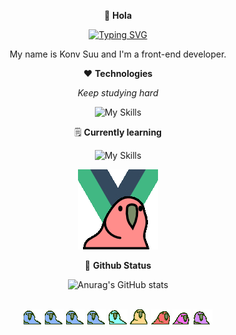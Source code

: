 <div align="center">
  
👋 **Hola**

<div align="center">
  <a href="https://git.io/typing-svg"><img src="https://readme-typing-svg.demolab.com?font=Fira+Code&pause=1000&color=6DDCCF&background=FF52BC00&center=true&vCenter=true&width=465&lines=Thunder+only+happens+when+it's+raining." alt="Typing SVG" /></a>
</div>
  
My name is Konv Suu and I'm a front-end developer.

❤️ **Technologies**

*Keep studying hard* 

![My Skills](https://skillicons.dev/icons?i=vue,ts,nodejs,vite,express,figma,scss)

🗒️ **Currently learning**

![My Skills](https://skillicons.dev/icons?i=rust)

<div>
  <img alt="parrots" src="./parrots/vueparrot.gif" />
</div>

🌈 **Github Status** 
  
![Anurag's GitHub stats](https://github-readme-stats.vercel.app/api?username=kovsu&show_icons=true&theme=tokyonight)

<br/>

<div>
  <img alt="parrots" src="./parrots/wave1parrot.gif" />
  <img alt="parrots" src="./parrots/wave2parrot.gif" />
  <img alt="parrots" src="./parrots/wave3parrot.gif" />
  <img alt="parrots" src="./parrots/wave4parrot.gif" />
  <img alt="parrots" src="./parrots/wave5parrot.gif" />
  <img alt="parrots" src="./parrots/wave6parrot.gif" />
  <img alt="parrots" src="./parrots/wave7parrot.gif" />
  <img alt="parrots" src="./parrots/wave8parrot.gif" />
  <img alt="parrots" src="./parrots/wave9parrot.gif" />
<div/>

</div>



